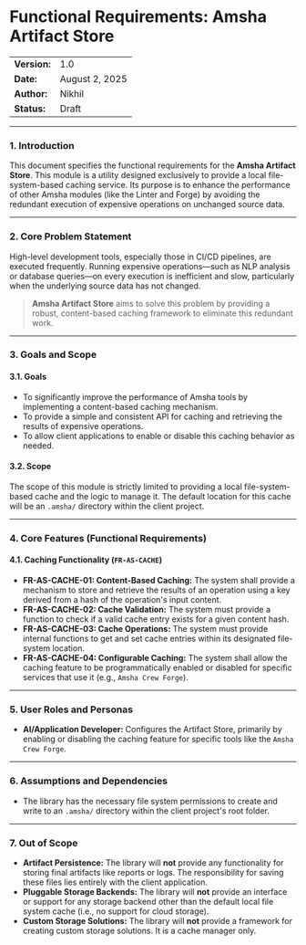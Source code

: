 # Functional Requirements: Amsha Artifact Store

| |                |
| :--- |:---------------|
| **Version:** | 1.0            |
| **Date:** | August 2, 2025 |
| **Author:** | Nikhil         |
| **Status:** | Draft          |

-----

### 1. Introduction

This document specifies the functional requirements for the **Amsha Artifact Store**. This module is a utility designed exclusively to provide a local file-system-based caching service. Its purpose is to enhance the performance of other Amsha modules (like the Linter and Forge) by avoiding the redundant execution of expensive operations on unchanged source data.

-----

### 2. Core Problem Statement

High-level development tools, especially those in CI/CD pipelines, are executed frequently. Running expensive operations—such as NLP analysis or database queries—on every execution is inefficient and slow, particularly when the underlying source data has not changed.

> **Amsha Artifact Store** aims to solve this problem by providing a robust, content-based caching framework to eliminate this redundant work.

-----

### 3. Goals and Scope

#### 3.1. Goals

-   To significantly improve the performance of Amsha tools by implementing a content-based caching mechanism.
-   To provide a simple and consistent API for caching and retrieving the results of expensive operations.
-   To allow client applications to enable or disable this caching behavior as needed.

#### 3.2. Scope

The scope of this module is strictly limited to providing a local file-system-based cache and the logic to manage it. The default location for this cache will be an `.amsha/` directory within the client project.

-----

### 4. Core Features (Functional Requirements)

#### 4.1. Caching Functionality (`FR-AS-CACHE`)

-   **FR-AS-CACHE-01: Content-Based Caching:** The system shall provide a mechanism to store and retrieve the results of an operation using a key derived from a hash of the operation's input content.
-   **FR-AS-CACHE-02: Cache Validation:** The system must provide a function to check if a valid cache entry exists for a given content hash.
-   **FR-AS-CACHE-03: Cache Operations:** The system must provide internal functions to get and set cache entries within its designated file-system location.
-   **FR-AS-CACHE-04: Configurable Caching:** The system shall allow the caching feature to be programmatically enabled or disabled for specific services that use it (e.g., `Amsha Crew Forge`).

-----

### 5. User Roles and Personas

-   **AI/Application Developer:** Configures the Artifact Store, primarily by enabling or disabling the caching feature for specific tools like the `Amsha Crew Forge`.

-----

### 6. Assumptions and Dependencies

-   The library has the necessary file system permissions to create and write to an `.amsha/` directory within the client project's root folder.

-----

### 7. Out of Scope

-   **Artifact Persistence:** The library will **not** provide any functionality for storing final artifacts like reports or logs. The responsibility for saving these files lies entirely with the client application.
-   **Pluggable Storage Backends:** The library will **not** provide an interface or support for any storage backend other than the default local file system cache (i.e., no support for cloud storage).
-   **Custom Storage Solutions:** The library will **not** provide a framework for creating custom storage solutions. It is a cache manager only.